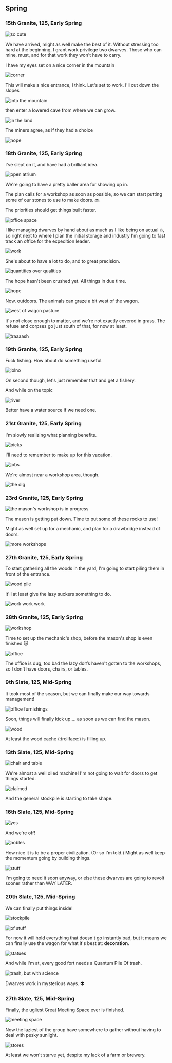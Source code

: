 Spring
------

### 15th Granite, 125, Early Spring

![so cute](http://pixxx.wtf.cat/26111L160i2q/Screen%20Recording%202015-12-09%20at%209.48.55%20PM.gif)

We have arrived, might as well make the best of it. Without stressing too hard at the beginning, I grant work privilege two dwarves. Those who can mine, must, and for that work they won't have to carry.

I have my eyes set on a nice corner in the mountain

![corner](http://pixxx.wtf.cat/1M3V2n2u1J2z/Image%202015-12-09%20at%209.53.46%20PM.png)

This will make a nice entrance, I think. Let's set to work. I'll cut down the slopes

![into the mountain](http://pixxx.wtf.cat/0C3L390k2G04/Image%202015-12-09%20at%209.57.02%20PM.png)

then enter a lowered cave from where we can grow.

![in the land](http://pixxx.wtf.cat/053E2N26451r/Image%202015-12-09%20at%209.57.09%20PM.png)

The miners agree, as if they had a choice

![nope](http://pixxx.wtf.cat/0u1R1r410n0c/Screen%20Recording%202015-12-09%20at%209.58.28%20PM.gif)

### 18th Granite, 125, Early Spring

I've slept on it, and have had a brilliant idea.

![open atrium](http://pixxx.wtf.cat/1i0N0q2x030C/Image%202015-12-10%20at%209.57.24%20PM.png)

We're going to have a pretty baller area for showing up in.

The plan calls for a workshop as soon as possible, so we can start putting some of our stones to use to make doors. :soon:

The priorities should get things built faster.

![office space](http://pixxx.wtf.cat/391v3Z1Q1936/Image%202015-12-10%20at%2010.00.52%20PM.png)

I like managing dwarves by hand about as much as I like being on actual :fire:, so right next to where I plan the initial storage and industry I'm going to fast track an office for the expedition leader.

![work](http://pixxx.wtf.cat/1U3y1R3w1c1y/Image%202015-12-10%20at%2010.03.18%20PM.png)

She's about to have a lot to do, and to great precision.

![quantities over qualities](http://pixxx.wtf.cat/1b1F2W1d2D1s/Image%202015-12-10%20at%2010.04.08%20PM.png)

The hope hasn't been crushed yet. All things in due time.

![hope](http://pixxx.wtf.cat/2v2M2p1k0m1I/Image%202015-12-10%20at%2010.05.03%20PM.png)

Now, outdoors. The animals can graze a bit west of the wagon.

![west of wagon pasture](http://pixxx.wtf.cat/0m152Z2y2p3a/Image%202015-12-10%20at%2010.15.03%20PM.png)

It's not close enough to matter, and we're not exactly covered in grass. The refuse and corpses go just south of that, for now at least.

![traaaash](http://pixxx.wtf.cat/1Z0Z050n2V3H/Image%202015-12-10%20at%2010.16.21%20PM.png)

### 19th Granite, 125, Early Spring

Fuck fishing. How about do something useful.

![lolno](http://pixxx.wtf.cat/2U261E3f2c2M/Image%202015-12-10%20at%2010.18.21%20PM.png)

On second though, let's just remember that and get a fishery.

And while on the topic

![river](http://pixxx.wtf.cat/1I2Q200p292J/Image%202015-12-10%20at%2010.19.35%20PM.png)

Better have a water source if we need one.

### 21st Granite, 125, Early Spring

I'm slowly realizing what planning benefits.

![picks](http://pixxx.wtf.cat/1J0D2i2B3u2g/Image%202015-12-10%20at%2010.21.38%20PM.png)

I'll need to remember to make up for this vacation.

![jobs](http://pixxx.wtf.cat/1t0r0D1Z0j10/Image%202015-12-10%20at%2010.20.21%20PM.png)

We're almost near a workshop area, though.

![the dig](http://pixxx.wtf.cat/0t09080k2t0m/Image%202015-12-10%20at%2010.23.34%20PM.png)

### 23rd Granite, 125, Early Spring

![the mason's workshop is in progress](http://pixxx.wtf.cat/3b0I172F3x2D/Image%202015-12-10%20at%2010.27.38%20PM.png)

The mason is getting put down. Time to put some of these rocks to use!

Might as well set up for a mechanic, and plan for a  drawbridge instead of doors.

![more workshops](http://pixxx.wtf.cat/2y3C272e2g2m/Image%202015-12-10%20at%2010.28.48%20PM.png)

### 27th Granite, 125, Early Spring

To start gathering all the woods in the yard, I'm going to start piling them in front of the entrance.

![wood pile](http://pixxx.wtf.cat/041P0k3f141V/Image%202015-12-10%20at%2010.36.09%20PM.png)

It'll at least give the lazy suckers something to do.

![work work work](http://pixxx.wtf.cat/3a1n412M1j00/Image%202015-12-10%20at%2010.37.39%20PM.png)

### 28th Granite, 125, Early Spring

![workshop](http://pixxx.wtf.cat/312J2E2U3b3d/Image%202015-12-10%20at%2010.39.03%20PM.png)

Time to set up the mechanic's shop, before the mason's shop is even finished :crying_cat_face:

![office](http://f.cl.ly/items/22043b1f2W1S3P1M3o2X/Image%202015-12-10%20at%2010.40.55%20PM.png)

The office is dug, too bad the lazy dorfs haven't gotten to the workshops, so I don't have doors, chairs, or tables.

### 9th Slate, 125, Mid-Spring

It took most of the season, but we can finally make our way towards management!

![office furnishings](http://pixxx.wtf.cat/3M3n3m240R25/Screen%20Recording%202015-12-10%20at%2010.46.34%20PM.gif)

Soon, things will finally kick up.... as soon as we can find the mason.

![wood](http://pixxx.wtf.cat/2m1Q2P3o3P0U/Image%202015-12-10%20at%2010.49.14%20PM.png)

At least the wood cache (:trollface:) is filling up.

### 13th Slate, 125, Mid-Spring

![chair and table](http://pixxx.wtf.cat/1p293G3X1x0i/Image%202015-12-10%20at%2010.50.19%20PM.png)

We're almost a well oiled machine! I'm not going to wait for doors to get things started.

![claimed](http://pixxx.wtf.cat/412g280S3a0d/Image%202015-12-10%20at%2010.52.08%20PM.png)

And the general stockpile is starting to take shape.

### 16th Slate, 125, Mid-Spring

![yes](http://pixxx.wtf.cat/211M2P1U3d3Y/Image%202015-12-10%20at%2010.53.42%20PM.png)

And we're off!

![nobles](http://pixxx.wtf.cat/1W1o0z06132H/Image%202015-12-10%20at%2010.54.04%20PM.png)

How nice it is to be a proper civilization. (Or so I'm told.) Might as well keep the momentum going by building things.

![stuff](http://pixxx.wtf.cat/41163V1n1y3U/Image%202015-12-10%20at%2010.55.58%20PM.png)

I'm going to need it soon anyway, or else these dwarves are going to revolt sooner rather than WAY LATER.

### 20th Slate, 125, Mid-Spring

We can finally put things inside!

![stockpile](http://pixxx.wtf.cat/1C0R1k143u0N/Image%202015-12-10%20at%2010.59.28%20PM.png)

![of stuff](http://pixxx.wtf.cat/1W2m2k1q011g/Image%202015-12-10%20at%2010.59.20%20PM.png)

For now it will hold everything that doesn't go instantly bad, but it means we can finally use the wagon for what it's best at: **decoration**.

![statues](http://pixxx.wtf.cat/040n242S2E10/Image%202015-12-10%20at%2011.01.03%20PM.png)

And while I'm at, every good fort needs a Quantum Pile Of trash.

![trash, but with science](http://f.cl.ly/items/1O3M1z1G1N0S2k1E1Q3Q/Image%202015-12-10%20at%2011.02.57%20PM.png)

Dwarves work in mysterious ways. :alien:

### 27th Slate, 125, Mid-Spring

Finally, the ugliest Great Meeting Space ever is finished.

![meeting space](http://pixxx.wtf.cat/072n0x352d0t/Image%202015-12-10%20at%2011.06.54%20PM.png)

Now the laziest of the group have somewhere to gather without having to deal with pesky sunlight.

![stores](http://pixxx.wtf.cat/0G3e2G0x1r3m/Image%202015-12-10%20at%2011.08.02%20PM.png)

At least we won't starve yet, despite my lack of a farm or brewery.
